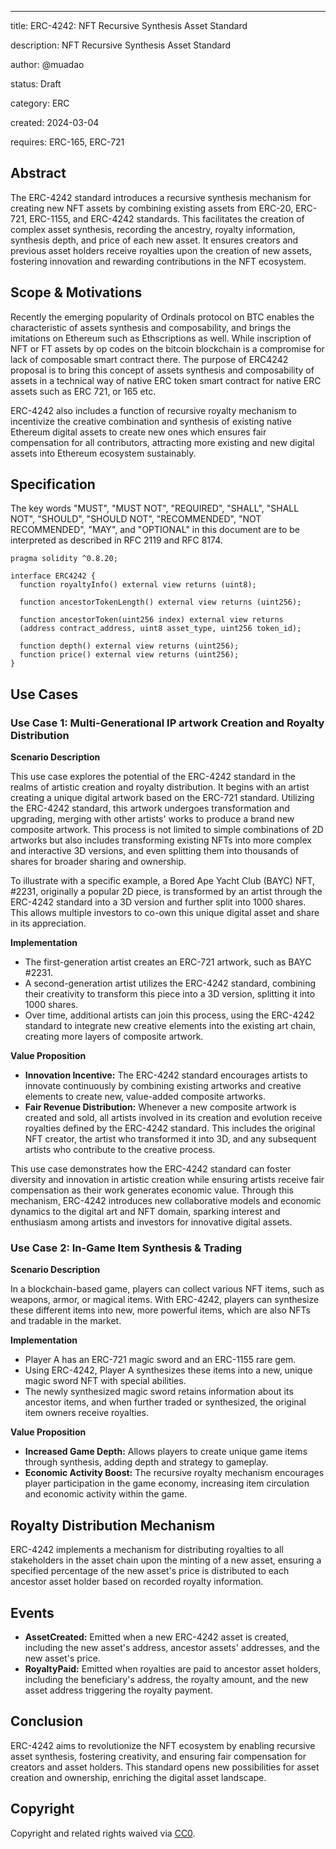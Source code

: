 ---
title: ERC-4242: NFT Recursive Synthesis Asset Standard 

description: NFT Recursive Synthesis Asset Standard 

author: @muadao

status: Draft

category: ERC

created: 2024-03-04

requires: ERC-165, ERC-721 


## Abstract

The ERC-4242 standard introduces a recursive synthesis mechanism for creating new NFT assets by combining existing assets from ERC-20, ERC-721, ERC-1155, and ERC-4242 standards. This facilitates the creation of complex asset synthesis, recording the ancestry, royalty information, synthesis depth, and price of each new asset. It ensures creators and previous asset holders receive royalties upon the creation of new assets, fostering innovation and rewarding contributions in the NFT ecosystem.

## Scope & Motivations

Recently the emerging popularity of Ordinals protocol on BTC enables the characteristic of assets synthesis and composability, and brings the imitations on Ethereum such as Ethscriptions
as well. While inscription of NFT or FT assets by op codes on the bitcoin blockchain is a compromise for lack of composable smart contract there. The purpose of ERC4242 proposal is to bring this concept of assets synthesis and composability of assets in a technical way of native ERC token smart contract for native ERC assets such as ERC 721, or 165 etc.

ERC-4242 also includes a function of recursive royalty mechanism to incentivize the creative combination and synthesis of existing native Ethereum digital assets to create new ones which ensures fair compensation for all contributors, attracting more existing and new digital assets into Ethereum ecosystem sustainably.

## Specification


The key words "MUST", "MUST NOT", "REQUIRED", "SHALL", "SHALL NOT", "SHOULD", "SHOULD NOT", "RECOMMENDED", "NOT RECOMMENDED", "MAY", and "OPTIONAL" in this document are to be interpreted as described in RFC 2119 and RFC 8174.

```
pragma solidity ^0.8.20;

interface ERC4242 {
  function royaltyInfo() external view returns (uint8);
  
  function ancestorTokenLength() external view returns (uint256);
  
  function ancestorToken(uint256 index) external view returns 
  (address contract_address, uint8 asset_type, uint256 token_id);
  
  function depth() external view returns (uint256);
  function price() external view returns (uint256);
}
```

## Use Cases

### Use Case 1: Multi-Generational IP artwork Creation and Royalty Distribution

**Scenario Description**

This use case explores the potential of the ERC-4242 standard in the realms of artistic creation and royalty distribution. It begins with an artist creating a unique digital artwork based on the ERC-721 standard. Utilizing the ERC-4242 standard, this artwork undergoes transformation and upgrading, merging with other artists' works to produce a brand new composite artwork. This process is not limited to simple combinations of 2D artworks but also includes transforming existing NFTs into more complex and interactive 3D versions, and even splitting them into thousands of shares for broader sharing and ownership.

To illustrate with a specific example, a Bored Ape Yacht Club (BAYC) NFT, #2231, originally a popular 2D piece, is transformed by an artist through the ERC-4242 standard into a 3D version and further split into 1000 shares. This allows multiple investors to co-own this unique digital asset and share in its appreciation.

**Implementation**

- The first-generation artist creates an ERC-721 artwork, such as BAYC #2231.
- A second-generation artist utilizes the ERC-4242 standard, combining their creativity to transform this piece into a 3D version, splitting it into 1000 shares.
- Over time, additional artists can join this process, using the ERC-4242 standard to integrate new creative elements into the existing art chain, creating more layers of composite artwork.

**Value Proposition**

- **Innovation Incentive:** The ERC-4242 standard encourages artists to innovate continuously by combining existing artworks and creative elements to create new, value-added composite artworks.
- **Fair Revenue Distribution:** Whenever a new composite artwork is created and sold, all artists involved in its creation and evolution receive royalties defined by the ERC-4242 standard. This includes the original NFT creator, the artist who transformed it into 3D, and any subsequent artists who contribute to the creative process.

This use case demonstrates how the ERC-4242 standard can foster diversity and innovation in artistic creation while ensuring artists receive fair compensation as their work generates economic value. Through this mechanism, ERC-4242 introduces new collaborative models and economic dynamics to the digital art and NFT domain, sparking interest and enthusiasm among artists and investors for innovative digital assets.

### Use Case 2: In-Game Item Synthesis & Trading

**Scenario Description**

In a blockchain-based game, players can collect various NFT items, such as weapons, armor, or magical items. With ERC-4242, players can synthesize these different items into new, more powerful items, which are also NFTs and tradable in the market.

**Implementation**

- Player A has an ERC-721 magic sword and an ERC-1155 rare gem.
- Using ERC-4242, Player A synthesizes these items into a new, unique magic sword NFT with special abilities.
- The newly synthesized magic sword retains information about its ancestor items, and when further traded or synthesized, the original item owners receive royalties.

**Value Proposition**

- **Increased Game Depth:** Allows players to create unique game items through synthesis, adding depth and strategy to gameplay.
- **Economic Activity Boost:** The recursive royalty mechanism encourages player participation in the game economy, increasing item circulation and economic activity within the game.

## Royalty Distribution Mechanism
ERC-4242 implements a mechanism for distributing royalties to all stakeholders in the asset chain upon the minting of a new asset, ensuring a specified percentage of the new asset's price is distributed to each ancestor asset holder based on recorded royalty information.

## Events

- **AssetCreated:** Emitted when a new ERC-4242 asset is created, including the new asset's address, ancestor assets' addresses, and the new asset's price.
- **RoyaltyPaid:** Emitted when royalties are paid to ancestor asset holders, including the beneficiary's address, the royalty amount, and the new asset address triggering the royalty payment.

## Conclusion
ERC-4242 aims to revolutionize the NFT ecosystem by enabling recursive asset synthesis, fostering creativity, and ensuring fair compensation for creators and asset holders. This standard opens new possibilities for asset creation and ownership, enriching the digital asset landscape.

## Copyright

Copyright and related rights waived via [CC0](../LICENSE.md).
